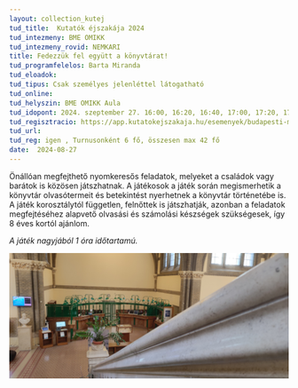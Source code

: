 ```yaml
---
layout: collection_kutej
tud_title:  Kutatók éjszakája 2024
tud_intezmeny: BME OMIKK
tud_intezmeny_rovid: NEMKARI
title: Fedezzük fel együtt a könyvtárat!
tud_programfelelos: Barta Miranda
tud_eloadok: 
tud_tipus: Csak személyes jelenléttel látogatható
tud_online: 
tud_helyszin: BME OMIKK Aula
tud_idopont: 2024. szeptember 27. 16:00, 16:20, 16:40, 17:00, 17:20, 17:40, 18:00
tud_regisztracio: https://app.kutatokejszakaja.hu/esemenyek/budapesti-muszaki-es-gazdasagtudomanyi-egyetem-bme/fedezzuk-fel-egyutt-a-konyvtarat
tud_url: 
tud_reg: igen , Turnusonként 6 fő, összesen max 42 fő
date:  2024-08-27
---
```


Önállóan megfejthető nyomkeresős feladatok, melyeket a családok vagy barátok is közösen játszhatnak. 
A játékosok a játék során megismerhetik a könyvtár olvasótermeit és betekintést nyerhetnek a könyvtár történetébe is.
A játék korosztálytól független, felnőttek is játszhatják, azonban a feladatok megfejtéséhez alapvető olvasási és számolási készségek szükségesek, 
így 8 éves kortól ajánlom. 

*A játék nagyjából 1 óra időtartamú.*

![Fedezzük fel együtt a könyvtárat!](../2024/images/fedezzuk_fel_egyutt_a_konyvtarat.jpg)
